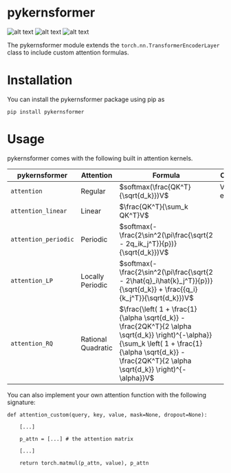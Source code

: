 # pykernsformer

![alt text](https://img.shields.io/pypi/v/pykernsformer)
![alt text](https://img.shields.io/pypi/dd/pykernsformer?color=green&logo=red&logoColor=red)
![alt text](https://img.shields.io/pypi/pyversions/pykernsformer)

The pykernsformer module extends the `torch.nn.TransformerEncoderLayer` class to include custom attention formulas.

# Installation

You can install the pykernsformer package using pip as

`pip install pykernsformer`

# Usage

pykernsformer comes with the following built in attention kernels.

pykernsformer | Attention          | Formula | Citation       |
|-------------|--------------------|---------|----------------|
| `attention` | Regular            | $softmax(\frac{QK^T}{\sqrt{d_k}})V$   | Vaswani et al. |
| `attention_linear` | Linear             | $\frac{QK^T}{\sum_k QK^T}V$  |                |
| `attention_periodic` | Periodic           | $softmax(-\frac{2\sin^2(\pi\frac{\sqrt{2 - 2q_ik_j^T}}{p})}{\sqrt{d_k}})V$ |                |
| `attention_LP` | Locally Periodic     | $softmax(-\frac{2\sin^2(\pi\frac{\sqrt{2 - 2\hat{q}_i\hat{k}_j^T}}{p})}{\sqrt{d_k}} + \frac{{q_i}{k_j^T}}{\sqrt{d_k}})V$ |                |
| `attention_RQ` | Rational Quadratic | $\frac{\left( 1 + \frac{1}{\alpha \sqrt{d_k}} - \frac{2QK^T}{2 \alpha \sqrt{d_k}} \right)^{-\alpha}}{\sum_k \left( 1 + \frac{1}{\alpha \sqrt{d_k}} - \frac{2QK^T}{2 \alpha \sqrt{d_k}} \right)^{-\alpha}}V$ |                |

You can also implement your own attention function with the following signature:

```
def attention_custom(query, key, value, mask=None, dropout=None):
    
    [...]
    
    p_attn = [...] # the attention matrix
    
    [...]

    return torch.matmul(p_attn, value), p_attn
```
